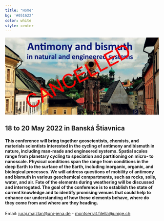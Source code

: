 ```yaml
---
title: "Home"
bg: '#051622'
color: white
style: center
---
```

![conference-logo](img/cancelled.jpg)
## 18 to 20 May 2022 in Banská Štiavnica
#### This conference will bring together geoscientists, chemists, and materials scientists interested in the cycling of antimony and bismuth in nature, including man-made and engineered systems. Spatial scales range from planetary cycling to speciation and partitioning on micro- to nanoscale. Physical conditions span the range from conditions in the deep Earth to the surface of the Earth, including inorganic, organic, and biological processes. We will address questions of mobility of antimony and bismuth in various geochemical compartments, such as rocks, soils, water, and air. Fate of the elements during weathering will be discussed and interrogated. The goal of the conference is to establish the state of current knowledge and to identify promising venues that could help to enhance our understanding of how these elements behave, where do they come from and where are they heading.



<p>Email: <a href = "mailto: juraj.majzlan@uni-jena.de">juraj.majzlan@uni-jena.de</a>  - <a href = "mailto: montserrat.filella@unige.ch">montserrat.filella@unige.ch</a></p>
